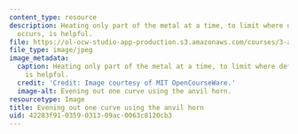 ```yaml
---
content_type: resource
description: Heating only part of the metal at a time, to limit where deformation
  occurs, is helpful.
file: https://ol-ocw-studio-app-production.s3.amazonaws.com/courses/3-a04-modern-blacksmithing-and-physical-metallurgy-fall-2008/42283f910359031309ac0063c8120cb3_128.jpg
file_type: image/jpeg
image_metadata:
  caption: Heating only part of the metal at a time, to limit where deformation occurs,
    is helpful.
  credit: 'Credit: Image courtesy of MIT OpenCourseWare.'
  image-alt: Evening out one curve using the anvil horn.
resourcetype: Image
title: Evening out one curve using the anvil horn
uid: 42283f91-0359-0313-09ac-0063c8120cb3
---
```

